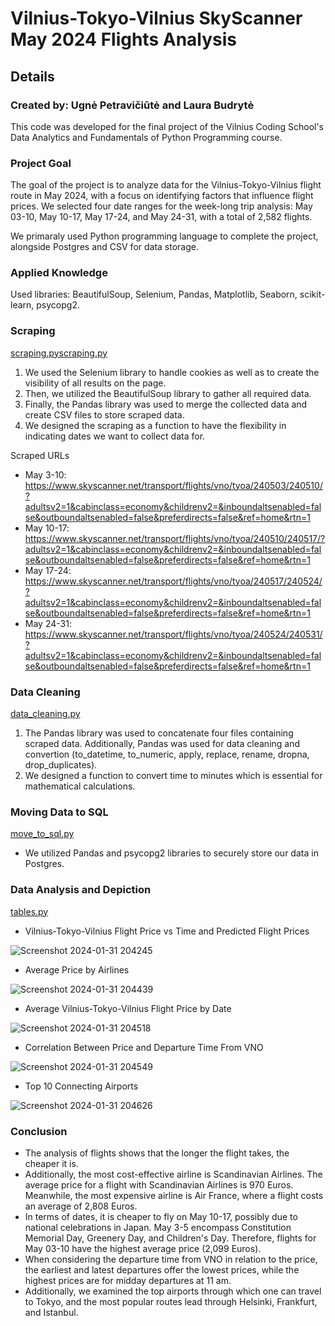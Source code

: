 # Vilnius-Tokyo-Vilnius SkyScanner May 2024 Flights Analysis

## Details
### Created by: Ugnė Petravičiūtė and Laura Budrytė

This code was developed for the final project of the Vilnius Coding School's Data Analytics and Fundamentals of Python Programming course.

### Project Goal

The goal of the project is to analyze data for the Vilnius-Tokyo-Vilnius flight route in May 2024, with a focus on identifying factors that influence flight prices. We selected four date ranges for the week-long trip analysis: May 03-10, May 10-17, May 17-24, and May 24-31, with a total of 2,582 flights.

We primaraly used Python programming language to complete the project, alongside Postgres and CSV for data storage. 

### Applied Knowledge

Used libraries: BeautifulSoup, Selenium, Pandas, Matplotlib, Seaborn, scikit-learn, psycopg2.

### Scraping

[scraping.pyscraping.py](https://github.com/specialagentcoop/VilniusCodingSchool_FinalProject/blob/23aac3d9f26254b4096146b71a2de4e652f6cf36/scraping.py)

1) We used the Selenium library to handle cookies as well as to create the visibility of all results on the page.
2) Then, we utilized the BeautifulSoup library to gather all required data.
3) Finally, the Pandas library was used to merge the collected data and create CSV files to store scraped data.
4) We designed the scraping as a function to have the flexibility in indicating dates we want to collect data for.

Scraped URLs

- May 3-10:
https://www.skyscanner.net/transport/flights/vno/tyoa/240503/240510/?adultsv2=1&cabinclass=economy&childrenv2=&inboundaltsenabled=false&outboundaltsenabled=false&preferdirects=false&ref=home&rtn=1
- May 10-17:
https://www.skyscanner.net/transport/flights/vno/tyoa/240510/240517/?adultsv2=1&cabinclass=economy&childrenv2=&inboundaltsenabled=false&outboundaltsenabled=false&preferdirects=false&ref=home&rtn=1
- May 17-24:
https://www.skyscanner.net/transport/flights/vno/tyoa/240517/240524/?adultsv2=1&cabinclass=economy&childrenv2=&inboundaltsenabled=false&outboundaltsenabled=false&preferdirects=false&ref=home&rtn=1
- May 24-31:
https://www.skyscanner.net/transport/flights/vno/tyoa/240524/240531/?adultsv2=1&cabinclass=economy&childrenv2=&inboundaltsenabled=false&outboundaltsenabled=false&preferdirects=false&ref=home&rtn=1

### Data Cleaning

[data_cleaning.py](https://github.com/specialagentcoop/VilniusCodingSchool_FinalProject/blob/69b4a19ab97208fc83d0326cbf580e7f7fccb72b/data_cleaning.py)

1) The Pandas library was used to concatenate four files containing scraped data. Additionally, Pandas was used for data cleaning and convertion (to_datetime, to_numeric, apply, replace, rename, dropna, drop_duplicates).
2) We designed a function to convert time to minutes which is essential for mathematical calculations.

### Moving Data to SQL

[move_to_sql.py](https://github.com/specialagentcoop/VilniusCodingSchool_FinalProject/blob/08fc12f9022a7b0058dfa89e3dddc3bb3e0f2cee/move_to_sql.py)

- We utilized Pandas and psycopg2 libraries to securely store our data in Postgres.

### Data Analysis and Depiction

[tables.py](https://github.com/specialagentcoop/VilniusCodingSchool_FinalProject/blob/e94c6ae277b3316ada600109e15edbe4ff29ef43/tables.py)

- Vilnius-Tokyo-Vilnius Flight Price vs Time and Predicted Flight Prices

![Screenshot 2024-01-31 204245](https://github.com/specialagentcoop/VilniusCodingSchool_FinalProject/assets/156001901/30eed034-00f6-4273-831f-4b81ce39a3e2)

- Average Price by Airlines

![Screenshot 2024-01-31 204439](https://github.com/specialagentcoop/VilniusCodingSchool_FinalProject/assets/156001901/e93bccc2-0f3a-4956-93d1-d014350ac181)

- Average Vilnius-Tokyo-Vilnius Flight Price by Date

![Screenshot 2024-01-31 204518](https://github.com/specialagentcoop/VilniusCodingSchool_FinalProject/assets/156001901/4f088e92-cd31-4509-bdd2-70a240caf70b)

- Correlation Between Price and Departure Time From VNO

![Screenshot 2024-01-31 204549](https://github.com/specialagentcoop/VilniusCodingSchool_FinalProject/assets/156001901/dd5b3af8-b7bb-492a-9ef6-19405fcb8526)

- Top 10 Connecting Airports

![Screenshot 2024-01-31 204626](https://github.com/specialagentcoop/VilniusCodingSchool_FinalProject/assets/156001901/95439d35-531d-476e-a4fa-183ddefadac7)

### Conclusion

- The analysis of flights shows that the longer the flight takes, the cheaper it is. 
- Additionally, the most cost-effective airline is Scandinavian Airlines. The average price for a flight with Scandinavian Airlines is 970 Euros. Meanwhile, the most expensive airline is Air France, where a flight costs an average of 2,808 Euros. 
- In terms of dates, it is cheaper to fly on May 10-17, possibly due to national celebrations in Japan. May 3-5 encompass Constitution Memorial Day, Greenery Day, and Children's Day. Therefore, flights for May 03-10 have the highest average price (2,099 Euros).
- When considering the departure time from VNO in relation to the price, the earliest and latest departures offer the lowest prices, while the highest prices are for midday departures at 11 am. 
- Additionally, we examined the top airports through which one can travel to Tokyo, and the most popular routes lead through Helsinki, Frankfurt, and Istanbul.
